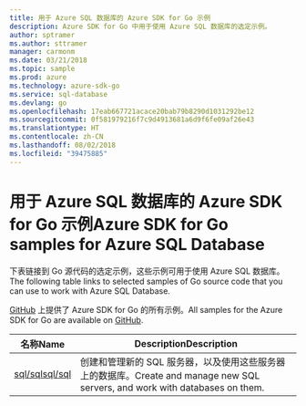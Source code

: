 ```yaml
---
title: 用于 Azure SQL 数据库的 Azure SDK for Go 示例
description: Azure SDK for Go 中用于使用 Azure SQL 数据库的选定示例。
author: sptramer
ms.author: sttramer
manager: carmonm
ms.date: 03/21/2018
ms.topic: sample
ms.prod: azure
ms.technology: azure-sdk-go
ms.service: sql-database
ms.devlang: go
ms.openlocfilehash: 17eab667721acace20bab79b8290d1031292be12
ms.sourcegitcommit: 0f581979216f7c9d4913681a6d9f6fe09af26e43
ms.translationtype: HT
ms.contentlocale: zh-CN
ms.lasthandoff: 08/02/2018
ms.locfileid: "39475885"
---
```

# <a name="azure-sdk-for-go-samples-for-azure-sql-database"></a><span data-ttu-id="caea5-103">用于 Azure SQL 数据库的 Azure SDK for Go 示例</span><span class="sxs-lookup"><span data-stu-id="caea5-103">Azure SDK for Go samples for Azure SQL Database</span></span>

<span data-ttu-id="caea5-104">下表链接到 Go 源代码的选定示例，这些示例可用于使用 Azure SQL 数据库。</span><span class="sxs-lookup"><span data-stu-id="caea5-104">The following table links to selected samples of Go source code that you can use to work with Azure SQL Database.</span></span>

<span data-ttu-id="caea5-105">[GitHub](https://github.com/Azure-Samples/azure-sdk-for-go-samples) 上提供了 Azure SDK for Go 的所有示例。</span><span class="sxs-lookup"><span data-stu-id="caea5-105">All samples for the Azure SDK for Go are available on [GitHub](https://github.com/Azure-Samples/azure-sdk-for-go-samples).</span></span>

| <span data-ttu-id="caea5-106">名称</span><span class="sxs-lookup"><span data-stu-id="caea5-106">Name</span></span> | <span data-ttu-id="caea5-107">Description</span><span class="sxs-lookup"><span data-stu-id="caea5-107">Description</span></span> |
|------|-------------|
| [<span data-ttu-id="caea5-108">sql/sql</span><span class="sxs-lookup"><span data-stu-id="caea5-108">sql/sql</span></span>](https://github.com/Azure-Samples/azure-sdk-for-go-samples/blob/master/sql/sql.go) | <span data-ttu-id="caea5-109">创建和管理新的 SQL 服务器，以及使用这些服务器上的数据库。</span><span class="sxs-lookup"><span data-stu-id="caea5-109">Create and manage new SQL servers, and work with databases on them.</span></span> |
